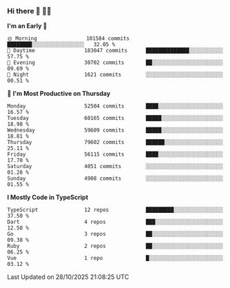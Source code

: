 ### Hi there 👋 🧑‍💻



<!--START_SECTION:waka-->
**I'm an Early 🐤** 

```text
🌞 Morning                101584 commits      ████████░░░░░░░░░░░░░░░░░   32.05 % 
🌆 Daytime                183047 commits      ██████████████░░░░░░░░░░░   57.75 % 
🌃 Evening                30702 commits       ██░░░░░░░░░░░░░░░░░░░░░░░   09.69 % 
🌙 Night                  1621 commits        ░░░░░░░░░░░░░░░░░░░░░░░░░   00.51 % 
```
📅 **I'm Most Productive on Thursday** 

```text
Monday                   52504 commits       ████░░░░░░░░░░░░░░░░░░░░░   16.57 % 
Tuesday                  60165 commits       █████░░░░░░░░░░░░░░░░░░░░   18.98 % 
Wednesday                59609 commits       █████░░░░░░░░░░░░░░░░░░░░   18.81 % 
Thursday                 79602 commits       ██████░░░░░░░░░░░░░░░░░░░   25.11 % 
Friday                   56115 commits       ████░░░░░░░░░░░░░░░░░░░░░   17.70 % 
Saturday                 4051 commits        ░░░░░░░░░░░░░░░░░░░░░░░░░   01.28 % 
Sunday                   4908 commits        ░░░░░░░░░░░░░░░░░░░░░░░░░   01.55 % 
```


**I Mostly Code in TypeScript** 

```text
TypeScript               12 repos            █████████░░░░░░░░░░░░░░░░   37.50 % 
Dart                     4 repos             ███░░░░░░░░░░░░░░░░░░░░░░   12.50 % 
Go                       3 repos             ██░░░░░░░░░░░░░░░░░░░░░░░   09.38 % 
Ruby                     2 repos             ██░░░░░░░░░░░░░░░░░░░░░░░   06.25 % 
Vue                      1 repo              █░░░░░░░░░░░░░░░░░░░░░░░░   03.12 % 
```




 Last Updated on 28/10/2025 21:08:25 UTC
<!--END_SECTION:waka-->


